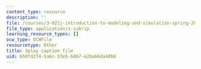 ```yaml
---
content_type: resource
description: ''
file: /courses/3-021j-introduction-to-modeling-and-simulation-spring-2012/b50fd2745a6c53e5b867e2ba66da48b6_U5zt5u-C_uY.srt
file_type: application/x-subrip
learning_resource_types: []
ocw_type: OCWFile
resourcetype: Other
title: 3play caption file
uid: b50fd274-5a6c-53e5-b867-e2ba66da48b6
---
```

